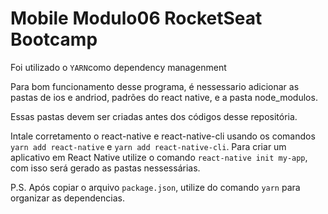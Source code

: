 # Mobile Modulo06 RocketSeat Bootcamp

Foi utilizado o `YARN`como dependency managenment

Para bom funcionamento desse programa, é nessessario adicionar as pastas de ios e andriod, 
padrões do react native, e a pasta node_modulos.

Essas pastas devem ser criadas antes dos códigos desse repositória.

Intale corretamento o react-native e react-native-cli usando os comandos `yarn add react-native` 
e `yarn add react-native-cli`. Para criar um aplicativo em React Native utilize o comando `react-native init my-app`,
com isso será gerado as pastas nessessárias.

P.S. Após copiar o arquivo `package.json`, utilize do comando `yarn` para organizar as dependencias.
